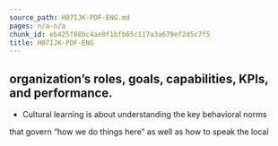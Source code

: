 ```yaml
---
source_path: H07IJK-PDF-ENG.md
pages: n/a-n/a
chunk_id: eb425f88bc4ae0f1bfb65c117a3a679ef2d5c7f5
title: H07IJK-PDF-ENG
---
```

## organization’s roles, goals, capabilities, KPIs, and performance.

- Cultural learning is about understanding the key behavioral norms

that govern “how we do things here” as well as how to speak the local
